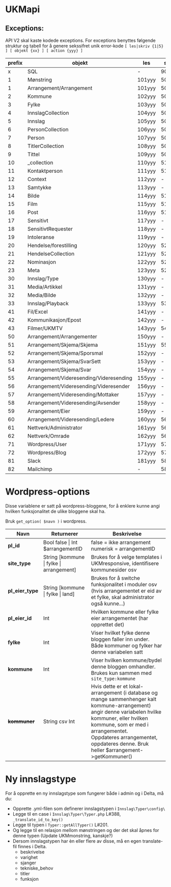 UKMapi
======

## Exceptions:
API V2 skal kaste kodede exceptions. For exceptions benyttes følgende struktur og tabell for å genere sekssifret unik error-kode
`[ les|skriv {1|5} ] [ objekt {xx} ] [ action {yyy} ]`

prefix | objekt | les | skriv
------------ | ------------- | ------------ | -------------
 x | SQL | - | 901yyy 
1 | Mønstring | 101yyy | 501yyy
1 | Arrangement/Arrangement | 101yyy | 501yyy
2 | Kommune | 102yyy | 502yyy
3 | Fylke | 103yyy | 503yyy
4 | InnslagCollection | 104yyy | 504yyy
5 | Innslag | 105yyy | 505yyy
6 | PersonCollection | 106yyy | 506yyy
7 | Person | 107yyy | 507yyy
8 | TitlerCollection | 108yyy | 508yyy
9 | Tittel | 109yyy | 509yyy
10 | _collection | 110yyy | 511yyy
11 | Kontaktperson | 111yyy | 511yyy
12 | Context | 112yyy | -
13 | Samtykke | 113yyy | -
14 | Bilde | 114yyy | 514yyy
15 | Film | 115yyy | 515yyy
16 | Post | 116yyy | 516yyy
17 | Sensitivt | 117yyy | -
18 | SensitivtRequester | 118yyy | - 
19 | Intoleranse | 119yyy | -
20 | Hendelse/forestilling | 120yyy | 520yyy
21 | HendelseCollection | 121yyy | 521yyy
22 | Nominasjon | 122yyy | 522yyy
23 | Meta | 123yyy | 523yyy
30 | Innslag/Type | 130yyy | - 
31 | Media/Artikkel | 131yyy | -
32 | Media/Bilde | 132yyy | -
33 | Innslag/Playback | 133yyy | 533yyy
41 | Fil/Excel | 141yyy | - 
42 | Kommunikasjon/Epost | 142yyy | - 
43 | Filmer/UKMTV | 143yyy | 543yyy
50 | Arrangement/Arrangementer | 150yyy | -
51 | Arrangement/Skjema/Skjema | 151yyy | 551yyy
52 | Arrangement/Skjema/Sporsmal | 152yyy | -
53 | Arrangement/Skjema/SvarSett | 153yyy | -
54 | Arrangement/Skjema/Svar | 154yyy | -  
55 | Arrangement/Videresending/Videresending | 155yyy | - 
56 | Arrangement/Videresending/Videresender | 156yyy | - 
57 | Arrangement/Videresending/Mottaker | 157yyy | - 
58 | Arrangement/Videresending/Avsender | 158yyy | - 
59 | Arrangement/Eier | 159yyy | - 
60 | Arrangement/Videresending/Ledere | 160yyy | 560yyy
61 | Nettverk/Administrator | 161yyy | 561yyy
62 | Nettverk/Omrade | 162yyy | 562yyy
71 | Wordpress/User | 171yyy | 571yyy
72 | Wordpress/Blog | 172yyy | 572yyy
81 | Slack | 181yyy | 581yyy
82 | Mailchimp | - | 582yyy


# Wordpress-options
Disse variablene er satt på wordpress-bloggene, for å enklere
kunne angi hvilken funksjonalitet de ulike bloggene skal ha.

Bruk `get_option( $navn )` i wordpress.

Navn | Returnerer | Beskrivelse
--- | --- | ---
**pl_id** | Bool false \| Int $arrangementID | false = ikke arrangement <br /> numerisk = arrangementID
**site_type**| String [kommune \| fylke \| arrangement] | Brukes for å velge templates i UKMresponsive, identifisere kommunesider osv
**pl_eier_type** | String [kommune \| fylke \| land] | Brukes for å switche funksjonalitet i moduler osv<br /> (hvis arrangementet er eid av et fylke, skal administrator også kunne...)
**pl_eier_id** | Int | Hvilken kommune eller fylke eier arrangementet (har opprettet det)
**fylke** | Int | Viser hvilket fylke denne bloggen faller inn under. <br />Både kommuner og fylker har denne variabelen satt
**kommune** | Int | Viser hvilken kommune/bydel denne bloggen omhandler. <br />Brukes kun sammen med `site_type:kommune`
**~~kommuner~~** | String csv Int | Hvis dette er et lokal-arrangement (i database og mange sammenhenger kalt kommune-arrangement) angir denne variabelen hvilke kommuner, eller hvilken kommune, som er med i arrangementet. <br /> Oppdateres arrangementet, oppdateres denne. Bruk heller $arrangement->getKommuner()

# Ny innslagstype
For å opprette en ny innslagstype som fungerer både i admin og i Delta, må du:
- Opprette .yml-filen som definerer innslagstypen i `Innslag\Typer\config\`
- Legge til en case i `Innslag\Typer\Typer.php` L#388, `_translate_id_to_key()`
- Legge til typen i `Typer::getAllTyper()` L#201.
- Og legge til en relasjon mellom mønstringen og der det skal åpnes for denne typen (Update UKMmonstring, kanskje?)
- Dersom innslagstypen har èn eller flere av disse, må en egen translate-fil finnes i Delta.
	- beskrivelse
	- varighet
	- sjanger
	- tekniske_behov
	- titler
	- funksjon